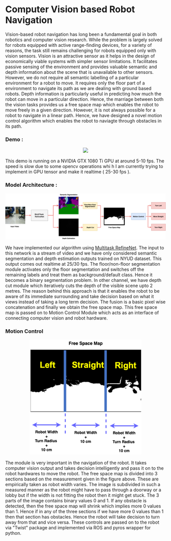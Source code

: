 # Computer Vision based Robot Navigation

Vision-based robot navigation has long been a fundamental goal in both robotics and computer vision research. While the problem is largely solved for robots equipped with active range-finding devices, for a variety of reasons, the task still remains challenging for robots equipped only with vision sensors. Vision is an attractive sensor as it helps in the design of economically viable systems with simpler sensor limitations. It facilitates passive sensing of the environment and provides valuable semantic and depth information about the scene that is unavailable to other sensors. However, we do not require all semantic labelling of a particular environment for a robot to move. It requires only the floor part of a environment to navigate its path as we are dealing with ground based robots. Depth information is particularly useful in predicting how much the robot can move in a particular direction. Hence, the marriage between both the vision tasks provides us a free space map which enables the robot to move freely in a given direction. However, it is not always possible for a robot to navigate in a linear path. Hence, we have designed a novel motion control algorithm which enables the robot to naviagte through obstacles in its path. 

### Demo : 

<p align="center">
  <img src="https://github.com/sauradip/vision_based_robot_navigation/blob/master/images/robot_loco.gif">
</p>

This demo is running on a NVIDIA GTX 1080 Ti GPU at around 5-10 fps. The speed is slow due to some opencv operations whi h I am currently trying to implement in GPU tensor and make it realtime ( 25-30 fps ). 

### Model Architecture : 

![Model Architecture](https://github.com/sauradip/vision_based_robot_navigation/blob/master/images/robot_loco.png)

We have implemented our algorithm using [Multitask RefineNet](https://github.com/DrSleep/multi-task-refinenet). The input to this network is a stream of video and we have only considered semantic segmentation and depth estimation outputs trained on NYUD dataset. This output comes out realtime at 25/30 fps. The floor/non-floor segmentation module activates only the floor segmentation and switches off the remaining labels and treat them as background/default class. Hence it becomes a binary segmentation problem. In other channel, we have depth cut module which iteratively cuts the depth of the visible scene upto 2 metres. The reason behind this approach is that it enables the robot to be aware of its immediate surrounding and take decision based on what it views instead of taking a long term decision. The fusion is a basic pixel wise concatenation and finally we obtain the free space map. This free space map is passed on to Motion Control Module which acts as an interface of connecting computer vision and robot hardware.


### Motion Control 

<p align="center">
  <img src="https://github.com/sauradip/vision_based_robot_navigation/blob/master/images/path_1.png">
</p>

The module is very important in the navigation of the robot. It takes computer vision output and takes decision intelligently and pass it on to the robot hardwares to move the robot. The free space map is divided into 3 sections based on the measurement given in the figure above. These are empirically taken as robot width varies. The image is subdivided in such a measured manner as the robot might have to pass through a doorway or a lobby but if the width is not fitting the robot then it might get stuck. The 3 parts of the image contains binary values 0 and 1. If any obstacle is detected, then the free space map will shrink which implies more 0 values than 1. Hence if in any of the three sections if we have more 0 values than 1 then that section has obstacles. Hence the robot will take decision to turn away from that and vice versa. These controls are passed on to the robot via "Twist" package and implemented via ROS and pyros wrapper for python. 
